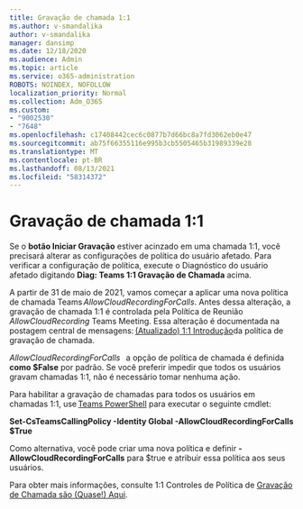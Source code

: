 ```yaml
---
title: Gravação de chamada 1:1
ms.author: v-smandalika
author: v-smandalika
manager: dansimp
ms.date: 12/18/2020
ms.audience: Admin
ms.topic: article
ms.service: o365-administration
ROBOTS: NOINDEX, NOFOLLOW
localization_priority: Normal
ms.collection: Adm_O365
ms.custom:
- "9002530"
- "7648"
ms.openlocfilehash: c17408442cec6c0877b7d66bc8a7fd3062eb0e47
ms.sourcegitcommit: ab75f66355116e995b3cb5505465b31989339e28
ms.translationtype: MT
ms.contentlocale: pt-BR
ms.lasthandoff: 08/13/2021
ms.locfileid: "58314372"
---
```

# <a name="11-call-recording"></a>Gravação de chamada 1:1

Se o **botão Iniciar Gravação** estiver acinzado em uma chamada 1:1, você precisará alterar as configurações de política do usuário afetado. Para verificar a configuração de política, execute o Diagnóstico do usuário afetado digitando **Diag: Teams 1:1 Gravação de Chamada** acima.     

A partir de 31 de maio de 2021, vamos começar a aplicar uma nova política de chamada Teams *AllowCloudRecordingForCalls*. Antes dessa alteração, a gravação de chamada 1:1 é controlada pela Política de Reunião *AllowCloudRecording* Teams Meeting. Essa alteração é documentada na postagem central de mensagens: [(Atualizado) 1:1 Introdução](https://portal.microsoft.com/Adminportal/Home?ref=MessageCenter/:/messages/MC238796)da política de gravação de chamada.  

*AllowCloudRecordingForCalls*   a opção de política de chamada é definida **como $False** por padrão. Se você preferir impedir que todos os usuários gravam chamadas 1:1, não é necessário tomar nenhuma ação.  

Para habilitar a gravação de chamadas para todos os usuários em chamadas 1:1, use [Teams PowerShell](https://docs.microsoft.com/microsoftteams/teams-powershell-install) para executar o seguinte cmdlet: 

**Set-CsTeamsCallingPolicy -Identity Global -AllowCloudRecordingForCalls $True** 

Como alternativa, você pode criar uma nova política e definir  **-AllowCloudRecordingForCalls** para $true e atribuir essa política aos seus usuários. 

Para obter mais informações, consulte 1:1 Controles de Política de [Gravação de Chamada são (Quase!) Aqui](https://techcommunity.microsoft.com/t5/microsoft-teams-support/1-1-call-recording-policy-controls-are-almost-here/ba-p/2217668).
